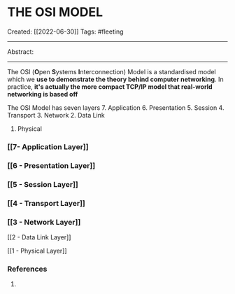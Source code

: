 

# THE OSI MODEL
Created:  [[2022-06-30]]
Tags: #fleeting 

---
Abstract:


---
The OSI (**O**pen **S**ystems **I**nterconnection) Model is a standardised model which we **use to demonstrate the theory behind computer networking**. In practice, **it's actually the more compact TCP/IP model that real-world networking is based off**


The OSI Model has seven layers
7. Application
6. Presentation
5. Session
4. Transport
3. Network
2. Data Link
1.  Physical 


### [[7- Application Layer]] 

### [[6 - Presentation Layer]]

### [[5 - Session Layer]]

### [[4 - Transport Layer]]

### [[3 - Network Layer]]

[[2 - Data Link Layer]]

[[1 - Physical Layer]]












### References
1. 